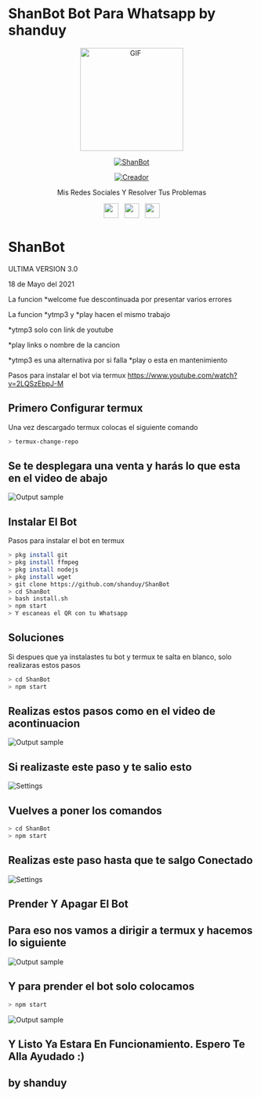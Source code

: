 # ShanBot Bot Para Whatsapp by shanduy

<p align="center">
<img src="https://media.giphy.com/media/1dJWnCZBCE7gcFwLvk/giphy.gif" alt="GIF" width="210" height="210"/>
</p>
<p align="center">
<a href="#"><img title="ShanBot" src="https://img.shields.io/badge/ShanBot -purple?colorA=%cc33ff&colorB=%cc33ff&style=for-the-badge"></a>
</p>
<p align="center">
<a href="https://github.com/shanduy"><img title="Creador" src="https://img.shields.io/badge/Author-Shanduy-purple.svg?style=for-the-badge&logo=github"></a>
</p>
 
<p align="center">
Mis Redes Sociales Y Resolver Tus Problemas
</p>

<p align='center'>
   <a href="https://www.instagram.com/thepavos/"><img height="30" src="https://github.com/shanduy/ShanBot/blob/main/temples/580b57fcd9996e24bc43c521.png?raw=true"></a>&nbsp;&nbsp;
   <a href="https://www.youtube.com/watch?v=2LQSzEbpJ-M"><img height="30" src="https://github.com/shanduy/ShanBot/blob/main/temples/youtube-logo-6-2.png?raw=true"></a>&nbsp;&nbsp;
   <a href="https://wa.me/593967689722"><img height="30" src="https://github.com/shanduy/ShanBot/blob/main/temples/d9d97d48264770f85d35c208f279152c.png?raw=true"></a>
</P>



# ShanBot
ULTIMA VERSION 3.0

18 de Mayo del 2021

La funcion *welcome fue descontinuada por presentar varios errores

La funcion *ytmp3 y *play hacen el mismo trabajo 

*ytmp3 solo con link de youtube

*play links o nombre de la cancion

*ytmp3 es una alternativa por si falla *play o esta en mantenimiento

Pasos para instalar el bot via termux
https://www.youtube.com/watch?v=2LQSzEbpJ-M


## Primero Configurar termux
Una vez descargado termux colocas el siguiente comando

```bash
> termux-change-repo
```

## Se te desplegara una venta y harás lo que esta en el video de abajo

![Output sample](https://github.com/shanduy/ShanBot/blob/main/temples/116244521-ad43a780-a770-11eb-88c6-054fb1950bfd%20(1).gif)


## Instalar El Bot
Pasos para instalar el bot en termux

```bash
> pkg install git
> pkg install ffmpeg
> pkg install nodejs
> pkg install wget
> git clone https://github.com/shanduy/ShanBot
> cd ShanBot
> bash install.sh
> npm start
> Y escaneas el QR con tu Whatsapp
```

## Soluciones 
Si despues que ya instalastes tu bot y termux te salta en blanco, solo realizaras estos pasos

```bash
> cd ShanBot
> npm start
```

## Realizas estos pasos como en el video de acontinuacion 

![Output sample](https://github.com/shanduy/ShanBot/blob/main/temples/Screenrecorder-2021-05-12-21-09-23-978.gif)

## Si realizaste este paso y te salio esto

![Settings](https://github.com/shanduy/ShanBot/blob/main/temples/IMG_20210513_155715.jpg)

## Vuelves a poner los comandos

```bash
> cd ShanBot
> npm start
```

## Realizas este paso hasta que te salgo Conectado

![Settings](https://github.com/shanduy/ShanBot/blob/main/temples/IMG_20210513_155631.jpg)


## Prender Y Apagar El Bot

## Para eso nos vamos a dirigir a termux y hacemos lo siguiente 

![Output sample](https://github.com/shanduy/ShanBot/blob/main/temples/Screenrecorder-2021-05-13-16-12-37-825.gif)


## Y para prender el bot solo colocamos

```bash
> npm start
```
![Output sample](https://github.com/shanduy/ShanBot/blob/main/temples/Screenrecorder-2021-05-13-16-12-49-337.gif)



## Y Listo Ya Estara En Funcionamiento. Espero Te Alla Ayudado :)



## by shanduy


